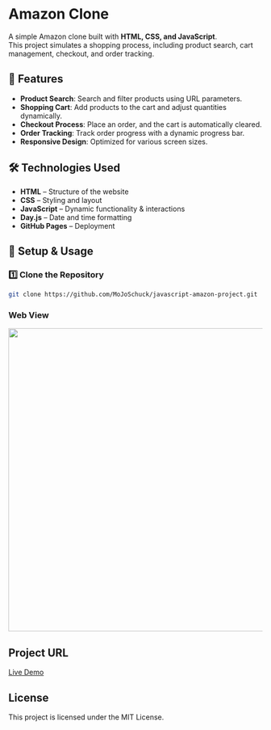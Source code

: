 # Amazon Clone

A simple Amazon clone built with **HTML, CSS, and JavaScript**.  
This project simulates a shopping process, including product search, cart management, checkout, and order tracking.

## 🚀 Features

- **Product Search**: Search and filter products using URL parameters.
- **Shopping Cart**: Add products to the cart and adjust quantities dynamically.
- **Checkout Process**: Place an order, and the cart is automatically cleared.
- **Order Tracking**: Track order progress with a dynamic progress bar.
- **Responsive Design**: Optimized for various screen sizes.

## 🛠️ Technologies Used

- **HTML** – Structure of the website
- **CSS** – Styling and layout
- **JavaScript** – Dynamic functionality & interactions
- **Day.js** – Date and time formatting
- **GitHub Pages** – Deployment

## 📂 Setup & Usage

### 1️⃣ **Clone the Repository**
```sh
git clone https://github.com/MoJoSchuck/javascript-amazon-project.git
```

### Web View
<img width="600" src="https://github.com/user-attachments/assets/df9a1ced-8b88-4cbf-815f-639ff2adfe6e" />

## Project URL

[Live Demo](https://mojoschuck.github.io/javascript-amazon-project)

## License

This project is licensed under the MIT License.
